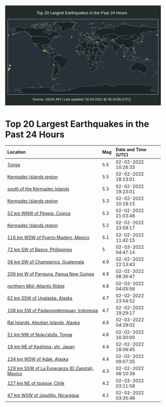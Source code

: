 ![Map](./map.png)

# Top 20 Largest Earthquakes in the Past 24 Hours

| Location | Mag | Date and Time (UTC) |
|:---|:---|:---|
| [Tonga](https://earthquake.usgs.gov/earthquakes/eventpage/us7000gh9y) | 5.5 | 02-02-2022 10:26:33 |
| [Kermadec Islands region](https://earthquake.usgs.gov/earthquakes/eventpage/us7000ghcw) | 5.5 | 02-02-2022 18:13:01 |
| [south of the Kermadec Islands](https://earthquake.usgs.gov/earthquakes/eventpage/us7000ghed) | 5.3 | 02-02-2022 19:23:01 |
| [Kermadec Islands region](https://earthquake.usgs.gov/earthquakes/eventpage/us7000gh9v) | 5.3 | 02-02-2022 10:18:15 |
| [52 km WNW of Pégeia, Cyprus](https://earthquake.usgs.gov/earthquakes/eventpage/us7000ghf9) | 5.3 | 02-02-2022 21:03:48 |
| [Kermadec Islands region](https://earthquake.usgs.gov/earthquakes/eventpage/us7000ghgx) | 5.2 | 02-02-2022 23:58:17 |
| [116 km WSW of Puerto Madero, Mexico](https://earthquake.usgs.gov/earthquakes/eventpage/us7000ghac) | 5.1 | 02-02-2022 11:42:15 |
| [72 km SW of Basco, Philippines](https://earthquake.usgs.gov/earthquakes/eventpage/us7000ghjj) | 5 | 02-03-2022 04:47:14 |
| [58 km SW of Champerico, Guatemala](https://earthquake.usgs.gov/earthquakes/eventpage/us7000ghg0) | 4.9 | 02-02-2022 22:13:43 |
| [206 km W of Panguna, Papua New Guinea](https://earthquake.usgs.gov/earthquakes/eventpage/us7000gh9g) | 4.9 | 02-02-2022 08:36:47 |
| [northern Mid-Atlantic Ridge](https://earthquake.usgs.gov/earthquakes/eventpage/us7000ghjc) | 4.8 | 02-03-2022 04:05:56 |
| [62 km SSW of Unalaska, Alaska](https://earthquake.usgs.gov/earthquakes/eventpage/us7000ghgu) | 4.7 | 02-02-2022 23:54:52 |
| [108 km SW of Padangsidempuan, Indonesia](https://earthquake.usgs.gov/earthquakes/eventpage/us7000gheg) | 4.7 | 02-02-2022 19:29:17 |
| [Rat Islands, Aleutian Islands, Alaska](https://earthquake.usgs.gov/earthquakes/eventpage/us7000ghjh) | 4.6 | 02-03-2022 04:29:02 |
| [51 km NW of Nuku‘alofa, Tonga](https://earthquake.usgs.gov/earthquakes/eventpage/us7000ghik) | 4.6 | 02-02-2022 16:30:00 |
| [19 km NE of Kashima-shi, Japan](https://earthquake.usgs.gov/earthquakes/eventpage/us7000ghcj) | 4.4 | 02-02-2022 18:06:45 |
| [134 km WSW of Adak, Alaska](https://earthquake.usgs.gov/earthquakes/eventpage/us7000gh9k) | 4.4 | 02-02-2022 09:07:35 |
| [129 km SSW of La Esperanza (El Zapotal), Mexico](https://earthquake.usgs.gov/earthquakes/eventpage/us7000gh96) | 4.3 | 02-02-2022 08:10:39 |
| [127 km NE of Iquique, Chile](https://earthquake.usgs.gov/earthquakes/eventpage/us7000ghiy) | 4.2 | 02-03-2022 03:11:58 |
| [47 km WSW of Jiquilillo, Nicaragua](https://earthquake.usgs.gov/earthquakes/eventpage/us7000ghj5) | 4.1 | 02-03-2022 03:35:46 |
